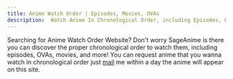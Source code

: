 ```yaml
---
title: Anime Watch Order | Episodes, Movies, OVAs
description:  Watch Anime In Chronological Order, including Episodes, OVAs, Movies, and more!
---
```

Searching for Anime Watch Order Website? Don't worry SageAnime is there you can discover the proper chronological order to watch them, including episodes, OVAs, movies, and more! You can request anime that you wanna watch in chronological order just <a href="mailto:sageanime.com@gmail.com">mail</a> me within a day the anime will appear on this site. 
